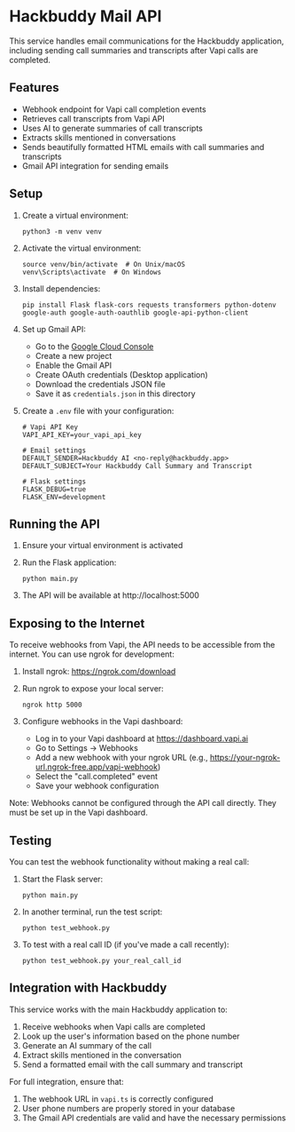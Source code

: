 # Hackbuddy Mail API

This service handles email communications for the Hackbuddy application, including sending call summaries and transcripts after Vapi calls are completed.

## Features

- Webhook endpoint for Vapi call completion events
- Retrieves call transcripts from Vapi API
- Uses AI to generate summaries of call transcripts
- Extracts skills mentioned in conversations
- Sends beautifully formatted HTML emails with call summaries and transcripts
- Gmail API integration for sending emails

## Setup

1. Create a virtual environment:
   ```
   python3 -m venv venv
   ```

2. Activate the virtual environment:
   ```
   source venv/bin/activate  # On Unix/macOS
   venv\Scripts\activate  # On Windows
   ```

3. Install dependencies:
   ```
   pip install Flask flask-cors requests transformers python-dotenv google-auth google-auth-oauthlib google-api-python-client
   ```

4. Set up Gmail API:
   - Go to the [Google Cloud Console](https://console.cloud.google.com/)
   - Create a new project
   - Enable the Gmail API
   - Create OAuth credentials (Desktop application)
   - Download the credentials JSON file
   - Save it as `credentials.json` in this directory

5. Create a `.env` file with your configuration:
   ```
   # Vapi API Key
   VAPI_API_KEY=your_vapi_api_key

   # Email settings
   DEFAULT_SENDER=Hackbuddy AI <no-reply@hackbuddy.app>
   DEFAULT_SUBJECT=Your Hackbuddy Call Summary and Transcript

   # Flask settings
   FLASK_DEBUG=true
   FLASK_ENV=development
   ```

## Running the API

1. Ensure your virtual environment is activated

2. Run the Flask application:
   ```
   python main.py
   ```

3. The API will be available at http://localhost:5000

## Exposing to the Internet

To receive webhooks from Vapi, the API needs to be accessible from the internet. You can use ngrok for development:

1. Install ngrok: https://ngrok.com/download

2. Run ngrok to expose your local server:
   ```
   ngrok http 5000
   ```

3. Configure webhooks in the Vapi dashboard:
   - Log in to your Vapi dashboard at https://dashboard.vapi.ai
   - Go to Settings → Webhooks
   - Add a new webhook with your ngrok URL (e.g., https://your-ngrok-url.ngrok-free.app/vapi-webhook)
   - Select the "call.completed" event
   - Save your webhook configuration

Note: Webhooks cannot be configured through the API call directly. They must be set up in the Vapi dashboard.

## Testing

You can test the webhook functionality without making a real call:

1. Start the Flask server:
   ```
   python main.py
   ```

2. In another terminal, run the test script:
   ```
   python test_webhook.py
   ```

3. To test with a real call ID (if you've made a call recently):
   ```
   python test_webhook.py your_real_call_id
   ```

## Integration with Hackbuddy

This service works with the main Hackbuddy application to:

1. Receive webhooks when Vapi calls are completed
2. Look up the user's information based on the phone number
3. Generate an AI summary of the call
4. Extract skills mentioned in the conversation
5. Send a formatted email with the call summary and transcript

For full integration, ensure that:

1. The webhook URL in `vapi.ts` is correctly configured
2. User phone numbers are properly stored in your database
3. The Gmail API credentials are valid and have the necessary permissions 